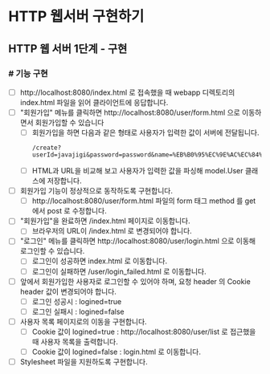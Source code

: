 # HTTP 웹서버 구현하기

## HTTP 웹 서버 1단계 - 구현

### # 기능 구현
- [ ] http://localhost:8080/index.html 로 접속했을 때 webapp 디렉토리의 index.html 파일을 읽어 클라이언트에 응답합니다.
- [ ] "회원가입" 메뉴를 클릭하면 http://localhost:8080/user/form.html 으로 이동하면서 회원가입할 수 있습니다
    - [ ] 회원가입을 하면 다음과 같은 형태로 사용자가 입력한 값이 서버에 전달됩니다.
        ```  
        /create?userId=javajigi&password=password&name=%EB%B0%95%EC%9E%AC%EC%84%B1&email=javajigi%40slipp.net
        ```
    - [ ] HTML과 URL을 비교해 보고 사용자가 입력한 값을 파싱해 model.User 클래스에 저장합니다.
- [ ] 회원가입 기능이 정상적으로 동작하도록 구현합니다.      
    - [ ] http://localhost:8080/user/form.html 파일의 form 태그 method 를 get 에서 post 로 수정합니다.
    
- [ ] "회원가입"을 완료하면 /index.html 페이지로 이동합니다. 
    - [ ] 브라우저의 URL이 /index.html 로 변경되어야 합니다.
      
- [ ] "로그인" 메뉴를 클릭하면 http://localhost:8080/user/login.html 으로 이동해 로그인할 수 있습니다. 
    - [ ] 로그인이 성공하면 index.html 로 이동합니다.
    - [ ] 로그인이 실패하면 /user/login_failed.html 로 이동합니다.
    
- [ ] 앞에서 회원가입한 사용자로 로그인할 수 있어야 하며, 요청 header 의 Cookie header 값이 변경되어야 합니다.
    - [ ] 로그인 성공시 : logined=true
    - [ ] 로그인 실패시 : logined=false
        
- [ ] 사용자 목록 페이지로의 이동을 구현합니다.  
    - [ ] Cookie 값이 logined=true : http://localhost:8080/user/list 로 접근했을 때 사용자 목록을 출력합니다. 
    - [ ] Cookie 값이 logined=false : login.html 로 이동합니다.
      
- [ ] Stylesheet 파일을 지원하도록 구현합니다.
